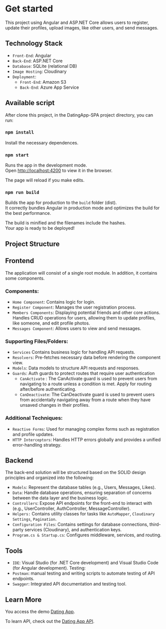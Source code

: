 # Get started 

This project using Angular and ASP.NET Core allows users to register, update their profiles, upload images, like other users, and send messages.

## Technology Stack
- `Front-End`: Angular
- `Back-End`: ASP.NET Core
- `Database`: SQLite (relational DB)
- `Image Hosting`: Cloudinary
- `Deployment`:
    - `Front-End`: Amazon S3
    - `Back-End`: Azure App Service


## Available script

After clone this project, in the DatingApp-SPA project directory, you can run:

### `npm install`

Install the necessary dependences.

### `npm start`

Runs the app in the development mode.\
Open [http://localhost:4200](http://localhost:4200) to view it in the browser.

The page will reload if you make edits.

### `npm run build`

Builds the app for production to the `build` folder (dist).\
It correctly bundles Angular in production mode and optimizes the build for the best performance.

The build is minified and the filenames include the hashes.\
Your app is ready to be deployed!

## Project Structure

## Frontend

The application will consist of a single root module. In addition, it contains some components.

 ### Components:

- `Home Component`: Contains logic for login.
- `Register Component`: Manages the user registration process.
- `Members Components`: Displaying potential friends and other core actions. Handles CRUD operations for users, allowing them to update profiles, like someone, and edit profile photos.
- `Messages Component`: Allows users to view and send messages.

### Supporting Files/Folders:
- `Services` Contains business logic for handling API requests.
- `Resolvers`: Pre-fetches necessary data before rendering the component view.
- `Models`: Data models to structure API requests and responses.
- `Guards`: Auth guards to protect routes that require user authentication 
    - `CanActivate` : The CanActivate guard is used to prevent users from navigating to a route unless a condition is met. Apply for routing after/before authenticating.
    - `CanDeactivate`: The CanDeactivate guard is used to prevent users from accidentally navigating away from a route when they have unsaved changes in their profiles.

###  Additional Techniques:
- `Reactive Forms`: Used for managing complex forms such as registration and profile updates.
- `HTTP Interceptors`: Handles HTTP errors globally and provides a unified error-handling strategy.

## Backend
The back-end solution will be structured based on the SOLID design principles and organized into the following:

- `Models`: Represent the database tables (e.g., Users, Messages, Likes).
- `Data`: Handle database operations, ensuring separation of concerns between the data layer and the business logic.
- `Controllers`: Expose API endpoints for the front-end to interact with (e.g., UserController, AuthController, MessageController).
- `Helpers:` Contains utility classes for tasks like `AutoMapper`, `Cloudinary Settings`, `Pagination`.
 - `Configuration Files`: Contains settings for database connections, third-party services (Cloudinary), and authentication keys.
- `Program.cs & Startup.cs`: Configures middleware, services, and routing.

## Tools

- `IDE`: Visual Studio (for .NET Core development) and Visual Studio Code (for Angular development).
Testing:
- `Postman`: manual testing and writing scripts to automate testing of API endpoints.
- `Swagger`: Integrated API documentation and testing tool.

## Learn More

You access the demo [Dating App](http://anhdo-16092024.s3-website-us-east-1.amazonaws.com).

To learn API, check out the [Dating App API](https://datingappapi.azurewebsites.net/swagger/index.html).













